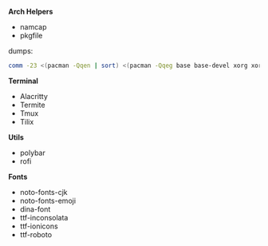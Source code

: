 **Arch Helpers**
+ namcap
+ pkgfile

dumps:
```bash
comm -23 <(pacman -Qqen | sort) <(pacman -Qqeg base base-devel xorg xorg-apps i3 xfce4 xfce4-goodies | sort) > pacman
```

**Terminal**
+ Alacritty
+ Termite
+ Tmux
+ Tilix

**Utils**
+ polybar
+ rofi

**Fonts**
+ noto-fonts-cjk
+ noto-fonts-emoji
+ dina-font
+ ttf-inconsolata
+ ttf-ionicons
+ ttf-roboto
